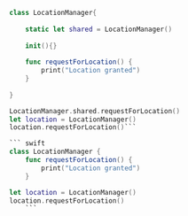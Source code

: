 ``` swift
class LocationManager{
    
    static let shared = LocationManager()
    
    init(){}
    
    func requestForLocation() {
        print("Location granted")
    }
    
}

LocationManager.shared.requestForLocation()  
let location = LocationManager()
location.requestForLocation()```

``` swift
class LocationManager {
    func requestForLocation() {
        print("Location granted")
    }

let location = LocationManager() 
location.requestForLocation()
    ```

